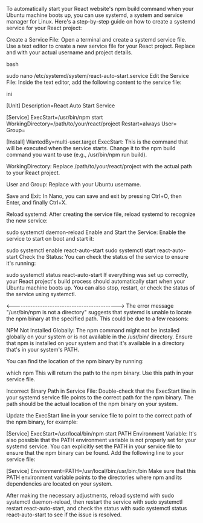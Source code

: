 To automatically start your React website's npm build command when your Ubuntu machine boots up, you can use systemd, a system and service manager for Linux. Here's a step-by-step guide on how to create a systemd service for your React project:

Create a Service File:
Open a terminal and create a systemd service file. Use a text editor to create a new service file for your React project. Replace <your-username> and <your-react-project> with your actual username and project details.

bash

sudo nano /etc/systemd/system/react-auto-start.service
Edit the Service File:
Inside the text editor, add the following content to the service file:

ini

[Unit]
Description=React Auto Start Service

[Service]
ExecStart=/usr/bin/npm start
WorkingDirectory=/path/to/your/react/project
Restart=always
User=<your-username>
Group=<your-username>

[Install]
WantedBy=multi-user.target
ExecStart: This is the command that will be executed when the service starts. Change it to the npm build command you want to use (e.g., /usr/bin/npm run build).

WorkingDirectory: Replace /path/to/your/react/project with the actual path to your React project.

User and Group: Replace <your-username> with your Ubuntu username.

Save and Exit:
In Nano, you can save and exit by pressing Ctrl+O, then Enter, and finally Ctrl+X.

Reload systemd:
After creating the service file, reload systemd to recognize the new service:


sudo systemctl daemon-reload
Enable and Start the Service:
Enable the service to start on boot and start it:


sudo systemctl enable react-auto-start
sudo systemctl start react-auto-start
Check the Status:
You can check the status of the service to ensure it's running:


sudo systemctl status react-auto-start
If everything was set up correctly, your React project's build process should automatically start when your Ubuntu machine boots up. You can also stop, restart, or check the status of the service using systemctl.



<------------------------------------------->
The error message "/usr/bin/npm is not a directory" suggests that systemd is unable to locate the npm binary at the specified path. This could be due to a few reasons:

NPM Not Installed Globally: The npm command might not be installed globally on your system or is not available in the /usr/bin/ directory. Ensure that npm is installed on your system and that it's available in a directory that's in your system's PATH.

You can find the location of the npm binary by running:


which npm
This will return the path to the npm binary. Use this path in your service file.

Incorrect Binary Path in Service File: Double-check that the ExecStart line in your systemd service file points to the correct path for the npm binary. The path should be the actual location of the npm binary on your system.

Update the ExecStart line in your service file to point to the correct path of the npm binary, for example:

[Service]
ExecStart=/usr/local/bin/npm start
PATH Environment Variable: It's also possible that the PATH environment variable is not properly set for your systemd service. You can explicitly set the PATH in your service file to ensure that the npm binary can be found. Add the following line to your service file:


[Service]
Environment=PATH=/usr/local/bin:/usr/bin:/bin
Make sure that this PATH environment variable points to the directories where npm and its dependencies are located on your system.

After making the necessary adjustments, reload systemd with sudo systemctl daemon-reload, then restart the service with sudo systemctl restart react-auto-start, and check the status with sudo systemctl status react-auto-start to see if the issue is resolved.
